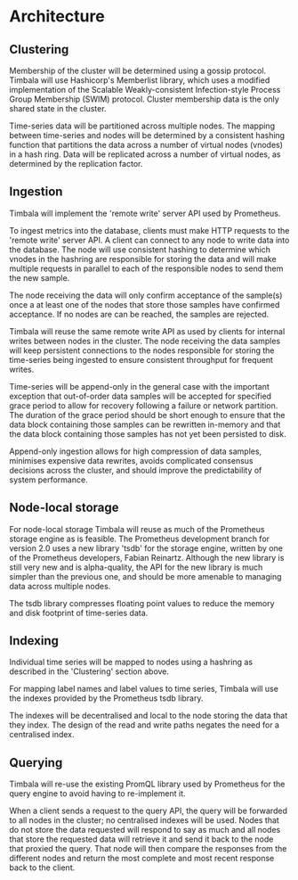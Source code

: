 # Architecture

## Clustering

Membership of the cluster will be determined using a gossip protocol. Timbala
will use Hashicorp's Memberlist library, which uses a modified implementation
of the Scalable Weakly-consistent Infection-style Process Group Membership
(SWIM) protocol. Cluster membership data is the only shared state in the
cluster.

Time-series data will be partitioned across multiple nodes. The mapping between
time-series and nodes will be determined by a consistent hashing function that
partitions the data across a number of virtual nodes (vnodes) in a hash ring.
Data will be replicated across a number of virtual nodes, as determined by the
replication factor.

## Ingestion

Timbala will implement the 'remote write' server API used by Prometheus.

To ingest metrics into the database, clients must make HTTP requests to the
'remote write' server API. A client can connect to any node to write data into
the database. The node will use consistent hashing to determine which vnodes in
the hashring are responsible for storing the data and will make multiple
requests in parallel to each of the responsible nodes to send them the new
sample.

The node receiving the data will only confirm acceptance of the sample(s) once
a at least one of the nodes that store those samples have confirmed acceptance.
If no nodes are can be reached, the samples are rejected.

Timbala will reuse the same remote write API as used by clients for internal
writes between nodes in the cluster. The node receiving the data samples will
keep persistent connections to the nodes responsible for storing the
time-series being ingested to ensure consistent throughput for frequent writes.

Time-series will be append-only in the general case with the important
exception that out-of-order data samples will be accepted for specified grace
period to allow for recovery following a failure or network partition. The
duration of the grace period should be short enough to ensure that the data
block containing those samples can be rewritten in-memory and that the data
block containing those samples has not yet been persisted to disk.

Append-only ingestion allows for high compression of data samples, minimises
expensive data rewrites, avoids complicated consensus decisions across the
cluster, and should improve the predictability of system performance.

## Node-local storage

For node-local storage Timbala will reuse as much of the Prometheus storage
engine as is feasible. The Prometheus development branch for version 2.0 uses a
new library 'tsdb' for the storage engine, written by one of the Prometheus
developers, Fabian Reinartz. Although the new library is still very new and is
alpha-quality, the API for the new library is much simpler than the previous
one, and should be more amenable to managing data across multiple nodes.

The tsdb library compresses floating point values to reduce the memory and disk
footprint of time-series data.

## Indexing

Individual time series will be mapped to nodes using a hashring as described in
the 'Clustering' section above.

For mapping label names and label values to time series, Timbala will use the
indexes provided by the Prometheus tsdb library.

The indexes will be decentralised and local to the node storing the data that
they index. The design of the read and write paths negates the need for a
centralised index.

## Querying

Timbala will re-use the existing PromQL library used by Prometheus for the
query engine to avoid having to re-implement it.

When a client sends a request to the query API, the query will be forwarded to
all nodes in the cluster; no centralised indexes will be used. Nodes that do
not store the data requested will respond to say as much and all nodes that
store the requested data will retrieve it and send it back to the node that
proxied the query. That node will then compare the responses from the different
nodes and return the most complete and most recent response back to the client.
